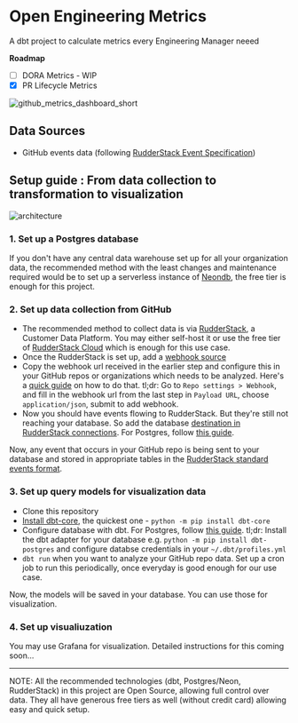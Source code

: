 # Open Engineering Metrics

A dbt project to calculate metrics every Engineering Manager neeed

**Roadmap**

- [ ] DORA Metrics - WIP
- [x] PR Lifecycle Metrics

![github_metrics_dashboard_short](https://github.com/gitcommitshow/open-engineering-metrics/assets/56937085/6c5bfb54-b09f-4c21-a21f-d4071a0c59f5)


## Data Sources

- GitHub events data (following [RudderStack Event Specification](https://www.rudderstack.com/docs/event-spec/standard-events/))

## Setup guide : From data collection to transformation to visualization

![architecture](https://github.com/gitcommitshow/open-engineering-metrics/assets/56937085/86c9a8f4-e774-4331-86a9-81c8c02eb153)


### 1. Set up a Postgres database
If you don't have any central data warehouse set up for all your organization data, the recommended method with the least changes and maintenance required would be to set up a serverless instance of [Neondb](https://neon.tech/github), the free tier is enough for this project.

### 2. Set up data collection from GitHub

- The recommended method to collect data is via [RudderStack](http://github.com/rudderlabs/rudder-server), a Customer Data Platform. You may either self-host it or use the free tier of [RudderStack Cloud](https://www.rudderstack.com/docs/get-started/rudderstack-cloud/) which is enough for this use case.
- Once the RudderStack is set up, add a [webhook source](https://www.rudderstack.com/docs/sources/event-streams/cloud-apps/webhook-source/)
- Copy the webhook url received in the earlier step and configure this in your GitHub repos or organizations which needs to be analyzed. Here's a [quick guide](https://docs.github.com/en/webhooks/using-webhooks/creating-webhooks) on how to do that. tl;dr: Go to `Repo settings > Webhook`,  and fill in the webhook url from the last step in `Payload URL`, choose `application/json`, submit to add webhook. 
- Now you should have events flowing to RudderStack. But they're still not reaching your database. So add the database [destination in RudderStack connections](https://www.rudderstack.com/docs/destinations/overview/). For Postgres, follow [this guide](https://www.rudderstack.com/docs/destinations/warehouse-destinations/postgresql/).

Now, any event that occurs in your GitHub repo is being sent to your database and stored in appropriate tables in the [RudderStack standard events format](https://www.rudderstack.com/docs/event-spec/standard-events/).

### 3. Set up query models for visualization data

- Clone this repository
- [Install dbt-core](https://docs.getdbt.com/docs/core/pip-install), the quickest one - `python -m pip install dbt-core`
- Configure database with dbt. For Postgres, follow [this guide](https://docs.getdbt.com/docs/core/connect-data-platform/postgres-setup). 
tl;dr: Install the dbt adapter for your database e.g. `python -m pip install dbt-postgres` and configure databse credentials in your `~/.dbt/profiles.yml`
- `dbt run` when you want to analyze your GitHub repo data. Set up a cron job to run this periodically, once everyday is good enough for our use case.

Now, the models will be saved in your database. You can use those for  visualization.

### 4. Set up visualiuzation

You may use Grafana for visualization. Detailed instructions for this coming soon...

----

NOTE: All the recommended technologies (dbt, Postgres/Neon, RudderStack) in this project are Open Source, allowing full control over data. 
They all have generous free tiers as well (without credit card) allowing easy and quick setup.
